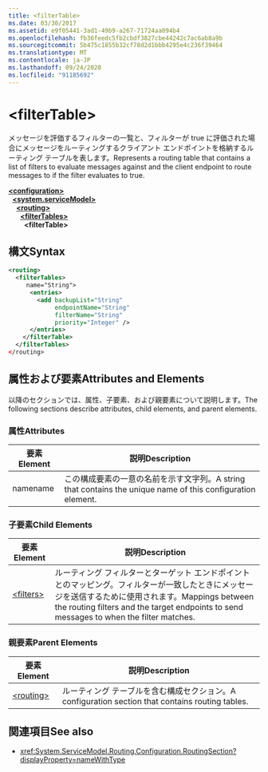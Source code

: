 ```yaml
---
title: <filterTable>
ms.date: 03/30/2017
ms.assetid: e9f05441-3ad1-49b9-a267-71724aa094b4
ms.openlocfilehash: fb36feedc5fb2cbdf3827cbe44242c7ac6ab8a9b
ms.sourcegitcommit: 5b475c1855b32cf78d2d1bbb4295e4c236f39464
ms.translationtype: MT
ms.contentlocale: ja-JP
ms.lasthandoff: 09/24/2020
ms.locfileid: "91185692"
---
```

# \<filterTable>

<span data-ttu-id="328b8-101">メッセージを評価するフィルターの一覧と、フィルターが true に評価された場合にメッセージをルーティングするクライアント エンドポイントを格納するルーティング テーブルを表します。</span><span class="sxs-lookup"><span data-stu-id="328b8-101">Represents a routing table that contains a list of filters to evaluate messages against and the client endpoint to route messages to if the filter evaluates to true.</span></span>  
  
[**\<configuration>**](../configuration-element.md)\
&nbsp;&nbsp;[**\<system.serviceModel>**](system-servicemodel.md)\
&nbsp;&nbsp;&nbsp;&nbsp;[**\<routing>**](routing.md)\
&nbsp;&nbsp;&nbsp;&nbsp;&nbsp;&nbsp;[**\<filterTables>**](filtertables.md)\
&nbsp;&nbsp;&nbsp;&nbsp;&nbsp;&nbsp;&nbsp;&nbsp;**\<filterTable>**  
  
## <a name="syntax"></a><span data-ttu-id="328b8-102">構文</span><span class="sxs-lookup"><span data-stu-id="328b8-102">Syntax</span></span>  
  
```xml  
<routing>
  <filterTables>
     name="String">
      <entries>
        <add backupList="String"
             endpointName="String"
             filterName="String"
             priority="Integer" />
      </entries>
    </filterTable>
  </filterTables>
</routing>
```  
  
## <a name="attributes-and-elements"></a><span data-ttu-id="328b8-103">属性および要素</span><span class="sxs-lookup"><span data-stu-id="328b8-103">Attributes and Elements</span></span>  

 <span data-ttu-id="328b8-104">以降のセクションでは、属性、子要素、および親要素について説明します。</span><span class="sxs-lookup"><span data-stu-id="328b8-104">The following sections describe attributes, child elements, and parent elements.</span></span>  
  
### <a name="attributes"></a><span data-ttu-id="328b8-105">属性</span><span class="sxs-lookup"><span data-stu-id="328b8-105">Attributes</span></span>  
  
|<span data-ttu-id="328b8-106">要素</span><span class="sxs-lookup"><span data-stu-id="328b8-106">Element</span></span>|<span data-ttu-id="328b8-107">説明</span><span class="sxs-lookup"><span data-stu-id="328b8-107">Description</span></span>|  
|-------------|-----------------|  
|<span data-ttu-id="328b8-108">name</span><span class="sxs-lookup"><span data-stu-id="328b8-108">name</span></span>|<span data-ttu-id="328b8-109">この構成要素の一意の名前を示す文字列。</span><span class="sxs-lookup"><span data-stu-id="328b8-109">A string that contains the unique name of this configuration element.</span></span>|  
  
### <a name="child-elements"></a><span data-ttu-id="328b8-110">子要素</span><span class="sxs-lookup"><span data-stu-id="328b8-110">Child Elements</span></span>  
  
|<span data-ttu-id="328b8-111">要素</span><span class="sxs-lookup"><span data-stu-id="328b8-111">Element</span></span>|<span data-ttu-id="328b8-112">説明</span><span class="sxs-lookup"><span data-stu-id="328b8-112">Description</span></span>|  
|-------------|-----------------|  
|[\<filters>](filters-of-routing.md)|<span data-ttu-id="328b8-113">ルーティング フィルターとターゲット エンドポイントとのマッピング。フィルターが一致したときにメッセージを送信するために使用されます。</span><span class="sxs-lookup"><span data-stu-id="328b8-113">Mappings between the routing filters and the target endpoints to send messages to when the filter matches.</span></span>|  
  
### <a name="parent-elements"></a><span data-ttu-id="328b8-114">親要素</span><span class="sxs-lookup"><span data-stu-id="328b8-114">Parent Elements</span></span>  
  
|<span data-ttu-id="328b8-115">要素</span><span class="sxs-lookup"><span data-stu-id="328b8-115">Element</span></span>|<span data-ttu-id="328b8-116">説明</span><span class="sxs-lookup"><span data-stu-id="328b8-116">Description</span></span>|  
|-------------|-----------------|  
|[\<routing>](routing.md)|<span data-ttu-id="328b8-117">ルーティング テーブルを含む構成セクション。</span><span class="sxs-lookup"><span data-stu-id="328b8-117">A configuration section that contains routing tables.</span></span>|  
  
## <a name="see-also"></a><span data-ttu-id="328b8-118">関連項目</span><span class="sxs-lookup"><span data-stu-id="328b8-118">See also</span></span>

- <xref:System.ServiceModel.Routing.Configuration.RoutingSection?displayProperty=nameWithType>
